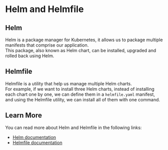 # Helm and Helmfile

## Helm

Helm is a package manager for Kubernetes, it allows us to package multiple manifests that comprise our application.  
This package, also known as Helm chart, can be installed, upgraded and rolled back using Helm.  

## Helmfile

Helmfile is a utility that help us manage multiple Helm charts.  
For example, if we want to install three Helm charts, instead of installing each chart one by one, we can define them in a `helmfile.yaml` manifest, and using the Helmfile utility, we can install all of them with one command.

## Learn More

You can read more about Helm and Helmfile in the following links:

* [Helm documentation](https://helm.sh/docs/topics/charts/)
* [Helmfile documentation](https://helmfile.readthedocs.io/en/latest/#about)
